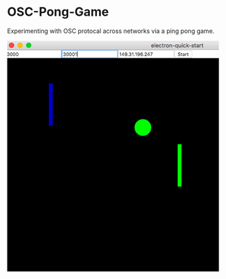 # OSC-Pong-Game
Experimenting with OSC protocal across networks via a ping pong game.

![OSC-Pong-Game](pongPic.png)
